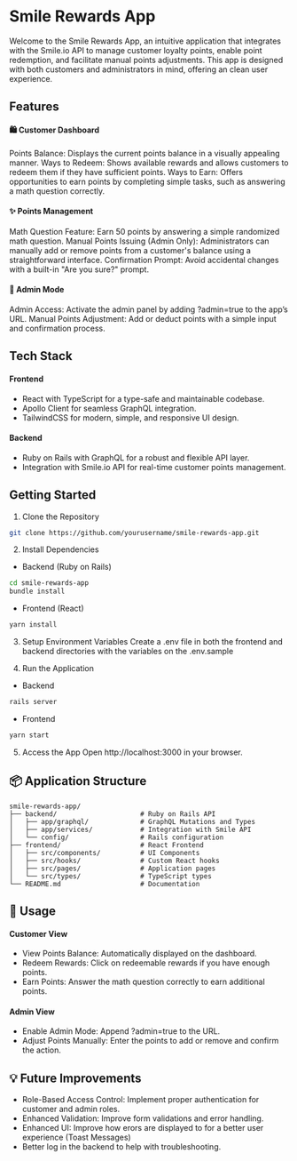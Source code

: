 # Smile Rewards App 

Welcome to the Smile Rewards App, an intuitive application that integrates with the Smile.io API to manage customer loyalty points, enable point redemption, and facilitate manual points adjustments. This app is designed with both customers and administrators in mind, offering an clean user experience.

## Features

#### 🛍️ Customer Dashboard
Points Balance: Displays the current points balance in a visually appealing manner.
Ways to Redeem: Shows available rewards and allows customers to redeem them if they have sufficient points.
Ways to Earn: Offers opportunities to earn points by completing simple tasks, such as answering a math question correctly.

#### ✨ Points Management
Math Question Feature: Earn 50 points by answering a simple randomized math question.
Manual Points Issuing (Admin Only): Administrators can manually add or remove points from a customer's balance using a straightforward interface.
Confirmation Prompt: Avoid accidental changes with a built-in "Are you sure?" prompt.

#### 🔑 Admin Mode
Admin Access: Activate the admin panel by adding ?admin=true to the app’s URL.
Manual Points Adjustment: Add or deduct points with a simple input and confirmation process.

## Tech Stack
#### Frontend
- React with TypeScript for a type-safe and maintainable codebase.
- Apollo Client for seamless GraphQL integration.
- TailwindCSS for modern, simple, and responsive UI design.

#### Backend
- Ruby on Rails with GraphQL for a robust and flexible API layer.
- Integration with Smile.io API for real-time customer points management.

## Getting Started

1. Clone the Repository

```bash
git clone https://github.com/yourusername/smile-rewards-app.git
```

2. Install Dependencies
- Backend (Ruby on Rails)

```bash
cd smile-rewards-app
bundle install
```

- Frontend (React)

```bash
yarn install
```

3. Setup Environment Variables
Create a .env file in both the frontend and backend directories with the variables on the .env.sample

4. Run the Application

- Backend

```bash
rails server
```

- Frontend

```bash
yarn start
```

5. Access the App
Open http://localhost:3000 in your browser.

## 📦 Application Structure

```
smile-rewards-app/
├── backend/                     # Ruby on Rails API
│   ├── app/graphql/             # GraphQL Mutations and Types
│   ├── app/services/            # Integration with Smile API
│   └── config/                  # Rails configuration
├── frontend/                    # React Frontend
│   ├── src/components/          # UI Components
│   ├── src/hooks/               # Custom React hooks
│   ├── src/pages/               # Application pages
│   └── src/types/               # TypeScript types
└── README.md                    # Documentation
```

## 🧠 Usage

#### Customer View
- View Points Balance: Automatically displayed on the dashboard.
- Redeem Rewards: Click on redeemable rewards if you have enough points.
- Earn Points: Answer the math question correctly to earn additional points.
 
#### Admin View
- Enable Admin Mode: Append ?admin=true to the URL.
- Adjust Points Manually: Enter the points to add or remove and confirm the action.

## 💡 Future Improvements
- Role-Based Access Control: Implement proper authentication for customer and admin roles.
- Enhanced Validation: Improve form validations and error handling.
- Enhanced UI: Improve how erors are displayed to for a better user experience (Toast Messages)
- Better log in the backend to help with troubleshooting.